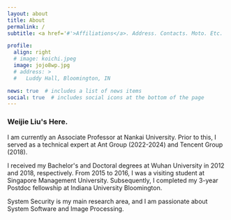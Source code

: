 ```yaml
---
layout: about
title: About
permalink: /
subtitle: <a href='#'>Affiliations</a>. Address. Contacts. Moto. Etc.

profile:
  align: right
  # image: koichi.jpeg
  image: jojo8wp.jpg
  # address: >
  #   Luddy Hall, Bloomington, IN

news: true  # includes a list of news items
social: true  # includes social icons at the bottom of the page
---
```


### Weijie Liu's Here.

I am currently an Associate Professor at Nankai University. Prior to this, I served as a technical expert at Ant Group (2022-2024) and Tencent Group (2018).

I received my Bachelor's and Doctoral degrees at Wuhan University in 2012 and 2018, respectively.
From 2015 to 2016, I was a visiting student at Singapore Management University.
Subsequently, I completed my 3-year Postdoc fellowship at Indiana University Bloomington.

System Security is my main research area, and I am passionate about System Software and Image Processing.
